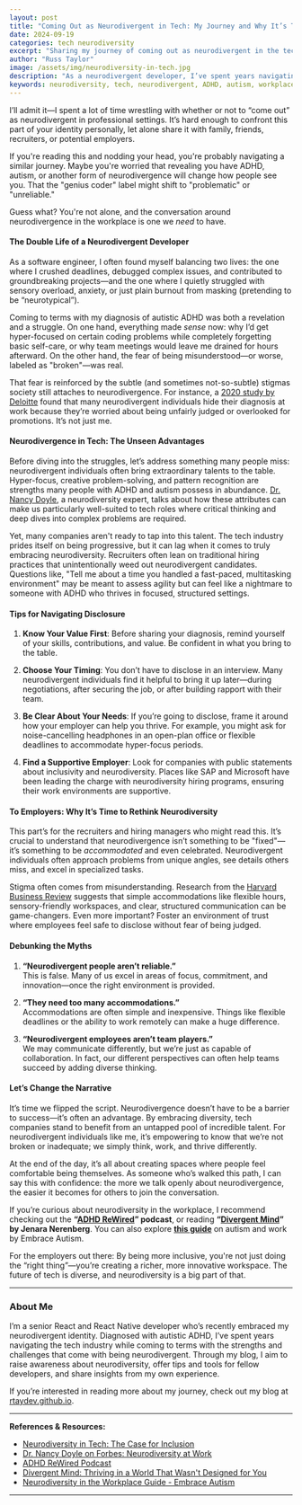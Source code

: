```yaml
---
layout: post
title: "Coming Out as Neurodivergent in Tech: My Journey and Why It’s Time to Change the Narrative"
date: 2024-09-19
categories: tech neurodiversity
excerpt: "Sharing my journey of coming out as neurodivergent in the tech industry and why it's crucial to change the narrative around neurodiversity in the workplace."
author: "Russ Taylor"
image: /assets/img/neurodiversity-in-tech.jpg
description: "As a neurodivergent developer, I’ve spent years navigating the tech industry while coming to terms with the strengths and challenges that come with being neurodivergent. In this post, I share my journey of coming out as neurodivergent in the workplace and why it’s time to change the narrative around neurodiversity in tech."
keywords: neurodiversity, tech, neurodivergent, ADHD, autism, workplace, inclusion, diversity, stigma, support, employers, employees, hiring, recruitment, accommodations, strengths, challenges, narrative, change, journey, experience, tips, resources, references
---
```


I’ll admit it—I spent a lot of time wrestling with whether or not to “come out” as neurodivergent in professional settings. It’s hard enough to confront this part of your identity personally, let alone share it with family, friends, recruiters, or potential employers.

If you're reading this and nodding your head, you're probably navigating a similar journey. Maybe you're worried that revealing you have ADHD, autism, or another form of neurodivergence will change how people see you. That the "genius coder" label might shift to "problematic" or "unreliable."

Guess what? You're not alone, and the conversation around neurodivergence in the workplace is one we *need* to have.

#### The Double Life of a Neurodivergent Developer

As a software engineer, I often found myself balancing two lives: the one where I crushed deadlines, debugged complex issues, and contributed to groundbreaking projects—and the one where I quietly struggled with sensory overload, anxiety, or just plain burnout from masking (pretending to be “neurotypical”).

Coming to terms with my diagnosis of autistic ADHD was both a revelation and a struggle. On one hand, everything made *sense* now: why I’d get hyper-focused on certain coding problems while completely forgetting basic self-care, or why team meetings would leave me drained for hours afterward. On the other hand, the fear of being misunderstood—or worse, labeled as "broken"—was real.

That fear is reinforced by the subtle (and sometimes not-so-subtle) stigmas society still attaches to neurodivergence. For instance, a [2020 study by Deloitte](https://www2.deloitte.com/uk/en/pages/about-deloitte-uk/articles/neurodiversity-at-work.html) found that many neurodivergent individuals hide their diagnosis at work because they’re worried about being unfairly judged or overlooked for promotions. It’s not just me.

#### Neurodivergence in Tech: The Unseen Advantages

Before diving into the struggles, let’s address something many people miss: neurodivergent individuals often bring extraordinary talents to the table. Hyper-focus, creative problem-solving, and pattern recognition are strengths many people with ADHD and autism possess in abundance. [Dr. Nancy Doyle](https://www.forbes.com/sites/drnancydoyle/2021/08/18/neurodiversity-at-work-is-evolving-fast-what-does-this-mean-for-inclusion/?sh=42b847e62957), a neurodiversity expert, talks about how these attributes can make us particularly well-suited to tech roles where critical thinking and deep dives into complex problems are required.

Yet, many companies aren't ready to tap into this talent. The tech industry prides itself on being progressive, but it can lag when it comes to truly embracing neurodiversity. Recruiters often lean on traditional hiring practices that unintentionally weed out neurodivergent candidates. Questions like, "Tell me about a time you handled a fast-paced, multitasking environment" may be meant to assess agility but can feel like a nightmare to someone with ADHD who thrives in focused, structured settings.

#### Tips for Navigating Disclosure

1. **Know Your Value First**: Before sharing your diagnosis, remind yourself of your skills, contributions, and value. Be confident in what you bring to the table.

2. **Choose Your Timing**: You don’t have to disclose in an interview. Many neurodivergent individuals find it helpful to bring it up later—during negotiations, after securing the job, or after building rapport with their team.

3. **Be Clear About Your Needs**: If you’re going to disclose, frame it around how your employer can help you thrive. For example, you might ask for noise-cancelling headphones in an open-plan office or flexible deadlines to accommodate hyper-focus periods.

4. **Find a Supportive Employer**: Look for companies with public statements about inclusivity and neurodiversity. Places like SAP and Microsoft have been leading the charge with neurodiversity hiring programs, ensuring their work environments are supportive.

#### To Employers: Why It’s Time to Rethink Neurodiversity

This part’s for the recruiters and hiring managers who might read this. It’s crucial to understand that neurodivergence isn’t something to be "fixed"—it’s something to be *accommodated* and even celebrated. Neurodivergent individuals often approach problems from unique angles, see details others miss, and excel in specialized tasks.

Stigma often comes from misunderstanding. Research from the [Harvard Business Review](https://hbr.org/2022/04/how-companies-can-support-neurodiverse-employees) suggests that simple accommodations like flexible hours, sensory-friendly workspaces, and clear, structured communication can be game-changers. Even more important? Foster an environment of trust where employees feel safe to disclose without fear of being judged.

#### Debunking the Myths

1. **“Neurodivergent people aren’t reliable.”**  
   This is false. Many of us excel in areas of focus, commitment, and innovation—once the right environment is provided.

2. **“They need too many accommodations.”**  
   Accommodations are often simple and inexpensive. Things like flexible deadlines or the ability to work remotely can make a huge difference.

3. **“Neurodivergent employees aren’t team players.”**  
   We may communicate differently, but we’re just as capable of collaboration. In fact, our different perspectives can often help teams succeed by adding diverse thinking.

#### Let’s Change the Narrative

It’s time we flipped the script. Neurodivergence doesn’t have to be a barrier to success—it’s often an advantage. By embracing diversity, tech companies stand to benefit from an untapped pool of incredible talent. For neurodivergent individuals like me, it’s empowering to know that we’re not broken or inadequate; we simply think, work, and thrive differently.

At the end of the day, it’s all about creating spaces where people feel comfortable being themselves. As someone who’s walked this path, I can say this with confidence: the more we talk openly about neurodivergence, the easier it becomes for others to join the conversation.

If you’re curious about neurodiversity in the workplace, I recommend checking out the **“[ADHD ReWired](https://www.adhdrewired.com/)” podcast**, or reading **“[Divergent Mind](https://www.goodreads.com/book/show/50358235-divergent-mind)” by Jenara Nerenberg**. You can also explore **[this guide](https://embrace-autism.com/neurodiversity-in-the-workplace/)** on autism and work by Embrace Autism.

For the employers out there: By being more inclusive, you're not just doing the “right thing”—you’re creating a richer, more innovative workspace. The future of tech is diverse, and neurodiversity is a big part of that.

---

### About Me

I’m a senior React and React Native developer who’s recently embraced my neurodivergent identity. Diagnosed with autistic ADHD, I’ve spent years navigating the tech industry while coming to terms with the strengths and challenges that come with being neurodivergent. Through my blog, I aim to raise awareness about neurodiversity, offer tips and tools for fellow developers, and share insights from my own experience.

If you’re interested in reading more about my journey, check out my blog at [rtaydev.github.io](https://rtaydev.github.io).

---

**References & Resources:**

- [Neurodiversity in Tech: The Case for Inclusion](https://www2.deloitte.com/uk/en/pages/about-deloitte-uk/articles/neurodiversity-at-work.html)
- [Dr. Nancy Doyle on Forbes: Neurodiversity at Work](https://www.forbes.com/sites/drnancydoyle/2021/08/18/neurodiversity-at-work-is-evolving-fast-what-does-this-mean-for-inclusion/?sh=42b847e62957)
- [ADHD ReWired Podcast](https://www.adhdrewired.com/)
- [Divergent Mind: Thriving in a World That Wasn't Designed for You](https://www.goodreads.com/book/show/50358235-divergent-mind)
- [Neurodiversity in the Workplace Guide - Embrace Autism](https://embrace-autism.com/neurodiversity-in-the-workplace/)

---
